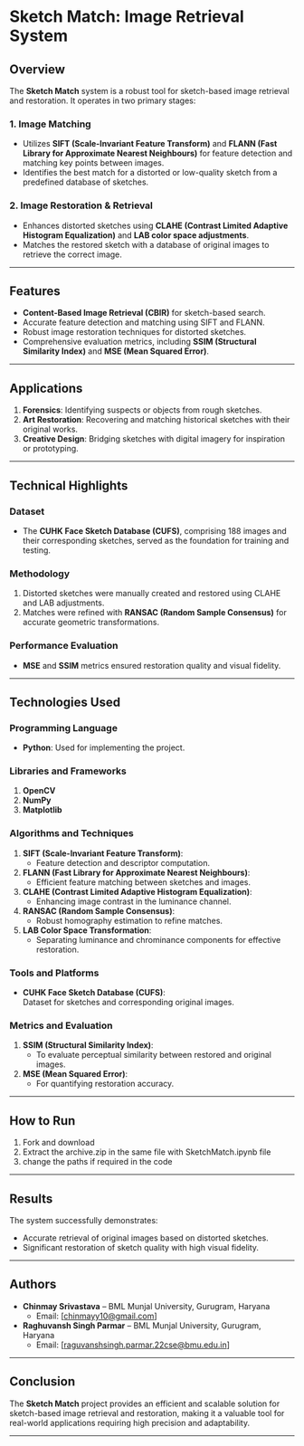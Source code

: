 # Sketch Match: Image Retrieval System  

## Overview  
The **Sketch Match** system is a robust tool for sketch-based image retrieval and restoration. It operates in two primary stages:  

### 1. Image Matching  
- Utilizes **SIFT (Scale-Invariant Feature Transform)** and **FLANN (Fast Library for Approximate Nearest Neighbours)** for feature detection and matching key points between images.  
- Identifies the best match for a distorted or low-quality sketch from a predefined database of sketches.  

### 2. Image Restoration & Retrieval  
- Enhances distorted sketches using **CLAHE (Contrast Limited Adaptive Histogram Equalization)** and **LAB color space adjustments**.  
- Matches the restored sketch with a database of original images to retrieve the correct image.  

---

## Features  
- **Content-Based Image Retrieval (CBIR)** for sketch-based search.  
- Accurate feature detection and matching using SIFT and FLANN.  
- Robust image restoration techniques for distorted sketches.  
- Comprehensive evaluation metrics, including **SSIM (Structural Similarity Index)** and **MSE (Mean Squared Error)**.  

---

## Applications  
1. **Forensics**: Identifying suspects or objects from rough sketches.  
2. **Art Restoration**: Recovering and matching historical sketches with their original works.  
3. **Creative Design**: Bridging sketches with digital imagery for inspiration or prototyping.  

---

## Technical Highlights  

### Dataset  
- The **CUHK Face Sketch Database (CUFS)**, comprising 188 images and their corresponding sketches, served as the foundation for training and testing.  

### Methodology  
1. Distorted sketches were manually created and restored using CLAHE and LAB adjustments.  
2. Matches were refined with **RANSAC (Random Sample Consensus)** for accurate geometric transformations.  

### Performance Evaluation  
- **MSE** and **SSIM** metrics ensured restoration quality and visual fidelity.  

---

## Technologies Used  

### Programming Language  
- **Python**: Used for implementing the project.  

### Libraries and Frameworks  
1. **OpenCV**  
2. **NumPy**
3. **Matplotlib**
   
### Algorithms and Techniques  
1. **SIFT (Scale-Invariant Feature Transform)**:  
   - Feature detection and descriptor computation.  
2. **FLANN (Fast Library for Approximate Nearest Neighbours)**:  
   - Efficient feature matching between sketches and images.  
3. **CLAHE (Contrast Limited Adaptive Histogram Equalization)**:  
   - Enhancing image contrast in the luminance channel.  
4. **RANSAC (Random Sample Consensus)**:  
   - Robust homography estimation to refine matches.  
5. **LAB Color Space Transformation**:  
   - Separating luminance and chrominance components for effective restoration.  

### Tools and Platforms  
- **CUHK Face Sketch Database (CUFS)**:  
   Dataset for sketches and corresponding original images.  

### Metrics and Evaluation  
1. **SSIM (Structural Similarity Index)**:  
   - To evaluate perceptual similarity between restored and original images.  
2. **MSE (Mean Squared Error)**:  
   - For quantifying restoration accuracy.  

---

## How to Run 
1. Fork and download  
2. Extract the archive.zip in the same file with SketchMatch.ipynb file
3. change the paths if required in the code

---

## Results  
The system successfully demonstrates:  
- Accurate retrieval of original images based on distorted sketches.  
- Significant restoration of sketch quality with high visual fidelity.  

---

## Authors  
- **Chinmay Srivastava** – BML Munjal University, Gurugram, Haryana  
  - Email: [chinmayy10@gmail.com]  
- **Raghuvansh Singh Parmar** – BML Munjal University, Gurugram, Haryana  
  - Email: [raguvanshsingh.parmar.22cse@bmu.edu.in]  

---

## Conclusion  
The **Sketch Match** project provides an efficient and scalable solution for sketch-based image retrieval and restoration, making it a valuable tool for real-world applications requiring high precision and adaptability.  

---  
